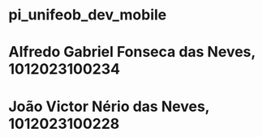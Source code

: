 # pi_unifeob_dev_mobile

# Alfredo Gabriel Fonseca das Neves, 1012023100234
# João Victor Nério das Neves, 1012023100228